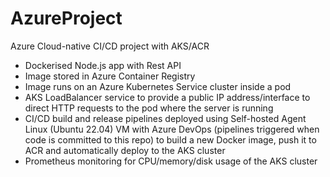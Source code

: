 # AzureProject
Azure Cloud-native CI/CD project with AKS/ACR

- Dockerised Node.js app with Rest API
- Image stored in Azure Container Registry
- Image runs on an Azure Kubernetes Service cluster inside a pod
- AKS LoadBalancer service to provide a public IP address/interface to direct HTTP requests to the pod where the server is running
- CI/CD build and release pipelines deployed using Self-hosted Agent Linux (Ubuntu 22.04) VM with Azure DevOps (pipelines triggered when code is committed to this repo) to build a new Docker image, push it to ACR and automatically deploy to the AKS cluster
- Prometheus monitoring for CPU/memory/disk usage of the AKS cluster

